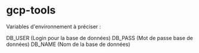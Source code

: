 # gcp-tools

Variables d'environnement à préciser : 

DB_USER (Login pour la base de données)
DB_PASS (Mot de passe base de données)
DB_NAME	(Nom de la base de données)